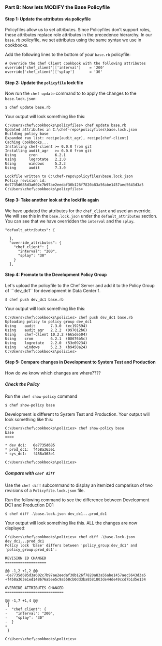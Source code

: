 ### Part B: Now lets MODIFY the Base Policyfile
#### Step 1: Update the attributes via policyfile
Policyfiles allow us to set attributes. Since Policyfiles don’t support roles, these attributes replace role attributes in the precedence hierarchy. In our ```base.rb``` policyfile, we set attributes using the same syntax we use in cookbooks.

Add the following lines to the bottom of your ```base.rb``` policyfile:
```
# Override the Chef Client cookbook with the following attributes
override['chef_client']['interval']    = '200'
override['chef_client']['splay']       = '30'
```

#### Step 2: Update the ```policyfile``` lock file
Now run the ```chef update``` command to to apply the changes to the ```base.lock.json```:
```
$ chef update base.rb
```

Your output will look something like this:
```
C:\Users\chef\cookbooks\policyfiles> chef update base.rb
Updated attributes in C:\chef-repo\policyfiles\base.lock.json
Building policy base
Expanded run list: recipe[audit_agr], recipe[chef-client]
Caching Cookbooks...
Installing chef-client >= 0.0.0 from git
Installing audit_agr   >= 0.0.0 from git
Using      cron        6.2.1
Using      logrotate   2.2.0
Using      windows     5.2.3
Using      audit       7.3.0

Lockfile written to C:\chef-repo\policyfiles\base.lock.json
Policy revision id: 6e7735d685d3a602c7b97ae2eedaf30b126f7820a83a56abe1457aec5643d3a5
C:\Users\chef\cookbooks\policyfiles>
```

#### Step 3: Take another look at the lockfile again
We have updated the attributes for the ```chef_client``` and used an override.  We will see this in the ```base.lock.json``` under the ```default_attributes``` section.
You can see that we have overridden the ```interval``` and the ```splay```.
```
"default_attributes": {

  },
  "override_attributes": {
    "chef_client": {
      "interval": "200",
      "splay": "30"
    }
  },
```

#### Step 4: Promote to the Development Policy Group
Let's upload the policyfile to the Chef Server and add it to the Policy Group of ```dev_dc1`` for development in Data Center 1.

```
$ chef push dev_dc1 base.rb
```

Your output will look something like this:
```
C:\Users\chef\cookbooks\policies> chef push dev_dc1 base.rb
Uploading policy to policy group dev_dc1
Using    audit       7.3.0  (ec192594)
Using    audit_agr   2.2.2  (997012b6)
Using    chef-client 10.2.2 (665de504)
Using    cron        6.2.1  (08676b5c)
Using    logrotate   2.2.0  (53e09234)
Using    windows     5.2.3  (b9450a24)
C:\Users\chef\cookbooks\policies>
```

#### Step 5: Compare changes in Development to System Test and Production
How do we know which changes are where????

##### Check the Policy
Run the ```chef show-policy``` command
```
$ chef show-policy base
```
Development is different to System Test and Production. Your output will look something like this:
```
C:\Users\chef\cookbooks\policies> chef show-policy base
base
====

* dev_dc1:   6e7735d685
* prod_dc1:  f458a363e1
* sys_dc1:   f458a363e1

C:\Users\chef\cookbooks\policies>
```

##### Compare with ```chef diff```
Use the ```chef diff``` subcommand to display an itemized comparison of two revisions of a ```Policyfile.lock.json``` file.

Run the following command to see the difference between Development DC1 and Production DC1
```
$ chef diff .\base.lock.json dev_dc1...prod_dc1
```
Your output will look something like this.  ALL the changes are now displayed:
```
C:\Users\chef\cookbooks\policies> chef diff .\base.lock.json dev_dc1...prod_dc1
Policy lock 'base' differs between 'policy_group:dev_dc1' and 'policy_group:prod_dc1':

REVISION ID CHANGED
===================

@@ -1,2 +1,2 @@
-6e7735d685d3a602c7b97ae2eedaf30b126f7820a83a56abe1457aec5643d3a5
+f458a363e1ed148676a5ee5c9a558cb0dd3ba8581803de44de49ccd7b1d5e134

OVERRIDE ATTRIBUTES CHANGED
===========================

@@ -1,7 +1,4 @@
 {
-  "chef_client": {
-    "interval": "200",
-    "splay": "30"
-  }
+
 }

C:\Users\chef\cookbooks\policies>
```
